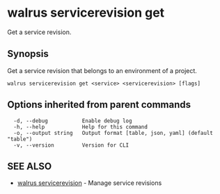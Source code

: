 # walrus servicerevision get

Get a service revision.

## Synopsis

Get a service revision that belongs to an environment of a project.

```
walrus servicerevision get <service> <servicerevision> [flags]
```

## Options inherited from parent commands

```
  -d, --debug           Enable debug log
  -h, --help            Help for this command
  -o, --output string   Output format [table, json, yaml] (default "table")
  -v, --version         Version for CLI
```

## SEE ALSO

* [walrus servicerevision](walrus_servicerevision)	 - Manage service revisions

